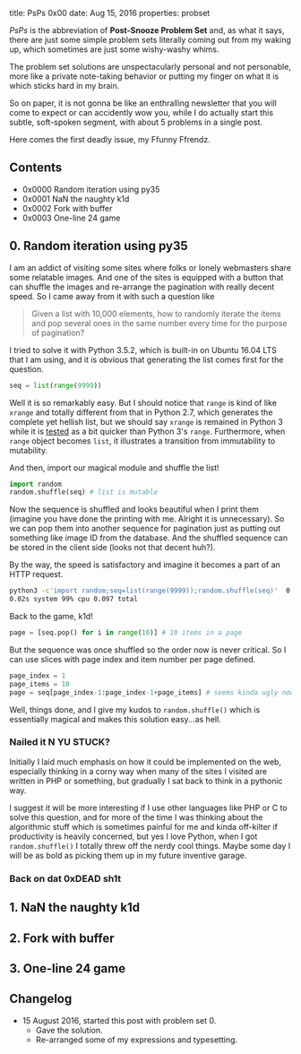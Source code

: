 title:      PsPs 0x00
date:       Aug 15, 2016
properties: probset

*PsPs* is the abbreviation of **Post-Snooze Problem Set** and, as what it says,
there are just some simple problem sets literally coming out from my waking up,
which sometimes are just some wishy-washy whims.

The problem set solutions are unspectacularly personal and not personable, more
like a private note-taking behavior or putting my finger on what it is which
sticks hard in my brain.

So on paper, it is not gonna be like an enthralling newsletter that you will
come to expect or can accidently wow you, while I do actually start this subtle,
soft-spoken segment, with about 5 problems in a single post.

Here comes the first deadly issue, my Ffunny Ffrendz.

## Contents

* 0x0000 Random iteration using py35
* 0x0001 NaN the naughty k1d
* 0x0002 Fork with buffer
* 0x0003 One-line 24 game

## 0. Random iteration using py35

I am an addict of visiting some sites where folks or lonely webmasters share
some relatable images. And one of the sites is equipped with a button that can
shuffle the images and re-arrange the pagination with really decent speed. So I
came away from it with such a question like

> Given a list with 10,000 elements, how to randomly iterate the items and pop
several ones in the same number every time for the purpose of pagination?

I tried to solve it with Python 3.5.2, which is built-in on Ubuntu 16.04 LTS
that I am using, and it is obvious that generating the list comes first for the
question.

```python
seq = list(range(9999))
```

Well it is so remarkably easy. But I should notice that `range` is kind of like
`xrange` and totally different from that in Python 2.7, which generates the
complete yet hellish list, but we should say `xrange` is remained in Python 3
while it is
[tested](http://stackoverflow.com/questions/15014310/why-is-there-no-xrange-function-in-python3)
as a bit quicker than Python 3's `range`. Furthermore, when `range` object
becomes `list`, it illustrates a transition from immutability to mutability.

And then, import our magical module and shuffle the list!

```python
import random
random.shuffle(seq) # list is mutable
```

Now the sequence is shuffled and looks beautiful when I print them (imagine you
have done the printing with me. Alright it is unnecessary). So we can pop them
into another sequence for pagination just as putting out something like image ID
from the database. And the shuffled sequence can be stored in the client side
(looks not that decent huh?).

By the way, the speed is satisfactory and imagine it becomes a part of an HTTP
request.

```bash
python3 -c'import random;seq=list(range(9999));random.shuffle(seq)'  0.08s user
0.02s system 99% cpu 0.097 total
```

Back to the game, k1d!

```python
page = [seq.pop() for i in range(10)] # 10 items in a page
```

But the sequence was once shuffled so the order now is never critical. So I can
use slices with page index and item number per page defined.

```python
page_index = 1
page_items = 10
page = seq[page_index-1:page_index-1+page_items] # seems kinda ugly now
```

Well, things done, and I give my kudos to `random.shuffle()` which is
essentially magical and makes this solution easy...as hell.

### Nailed it N YU STUCK?

Initially I laid much emphasis on how it could be implemented on the web,
especially thinking in a corny way when many of the sites I visited are written
in PHP or something, but gradually I sat back to think in a pythonic way.

I suggest it will be more interesting if I use other languages like PHP or C to
solve this question, and for more of the time I was thinking about the
algorithmic stuff which is sometimes painful for me and kinda off-kilter if
productivity is heavily concerned, but yes I love Python, when I got
`random.shuffle()` I totally threw off the nerdy cool things. Maybe some day
I will be as bold as picking them up in my future inventive garage.

### Back on dat 0xDEAD sh1t

## 1. NaN the naughty k1d

## 2. Fork with buffer

## 3. One-line 24 game

## Changelog

- 15 August 2016, started this post with problem set 0.
    + Gave the solution.
    + Re-arranged some of my expressions and typesetting.
